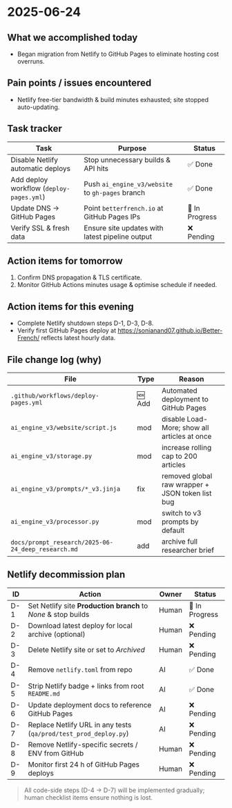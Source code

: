 # 2025-06-24

## What we accomplished today

* Began migration from Netlify to GitHub Pages to eliminate hosting cost overruns.

## Pain points / issues encountered

* Netlify free-tier bandwidth & build minutes exhausted; site stopped auto-updating.

## Task tracker

| Task | Purpose | Status |
|------|---------|--------|
| Disable Netlify automatic deploys | Stop unnecessary builds & API hits | ✅ Done |
| Add deploy workflow (`deploy-pages.yml`) | Push `ai_engine_v3/website` to `gh-pages` branch | ✅ Done |
| Update DNS → GitHub Pages | Point `betterfrench.io` at GitHub Pages IPs | 🚧 In Progress |
| Verify SSL & fresh data | Ensure site updates with latest pipeline output | ❌ Pending |

## Action items for tomorrow

1. Confirm DNS propagation & TLS certificate.
2. Monitor GitHub Actions minutes usage & optimise schedule if needed.

## Action items for this evening

* Complete Netlify shutdown steps D-1, D-3, D-8.
* Verify first GitHub Pages deploy at https://sonianand07.github.io/Better-French/ reflects latest hourly data.

## File change log (why)

| File | Type | Reason |
|------|------|--------|
| `.github/workflows/deploy-pages.yml` | 🆕 Add | Automated deployment to GitHub Pages | 
| `ai_engine_v3/website/script.js` | mod | disable Load-More; show all articles at once |
| `ai_engine_v3/storage.py` | mod | increase rolling cap to 200 articles |
| `ai_engine_v3/prompts/*_v3.jinja` | fix | removed global raw wrapper + JSON token list bug |
| `ai_engine_v3/processor.py` | mod | switch to v3 prompts by default |
| `docs/prompt_research/2025-06-24_deep_research.md` | add | archive full researcher brief |

## Netlify decommission plan
| ID | Action | Owner | Status |
|----|--------|-------|--------|
| D-1 | Set Netlify site **Production branch** to *None* & stop builds | Human | 🚧 In Progress |
| D-2 | Download latest deploy for local archive (optional) | Human | ❌ Pending |
| D-3 | Delete Netlify site or set to *Archived* | Human | ❌ Pending |
| D-4 | Remove `netlify.toml` from repo | AI | ✅ Done |
| D-5 | Strip Netlify badge + links from root `README.md` | AI | ✅ Done |
| D-6 | Update deployment docs to reference GitHub Pages | AI | ❌ Pending |
| D-7 | Replace Netlify URL in any tests (`qa/prod/test_prod_deploy.py`) | AI | ❌ Pending |
| D-8 | Remove Netlify-specific secrets / ENV from GitHub | Human | ❌ Pending |
| D-9 | Monitor first 24 h of GitHub Pages deploys | Human | ❌ Pending |

> All code-side steps (D-4 → D-7) will be implemented gradually; human checklist items ensure nothing is lost.